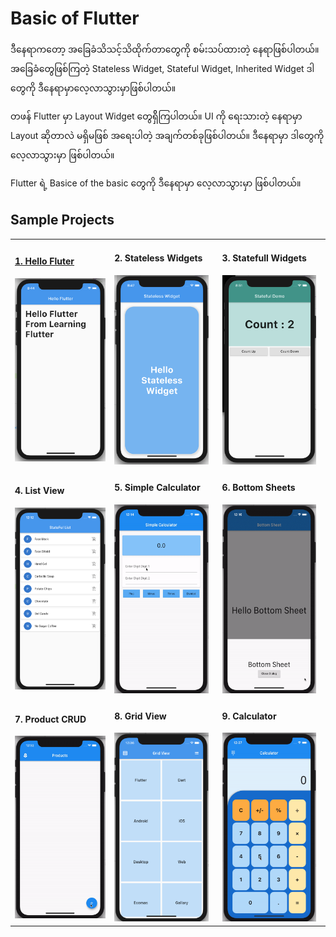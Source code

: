 # Basic of Flutter

ဒီနေရာကတော့ အခြေခံသိသင့်သိထိုက်တာတွေကို စမ်းသပ်ထားတဲ့ နေရာဖြစ်ပါတယ်။ အခြေခံတွေဖြစ်ကြတဲ့ Stateless Widget, Stateful Widget, Inherited Widget ဒါတွေကို ဒီနေရာမှာလေ့လာသွားမှာဖြစ်ပါတယ်။

တဖန် Flutter မှာ Layout Widget တွေရှိိကြပါတယ်။ UI ကို ရေးသားတဲ့ နေရာမှာ Layout ဆိုတာလဲ မရှိမဖြစ် အရေးပါတဲ့ အချက်တစ်ခုဖြစ်ပါတယ်။ ဒီနေရာမှာ ဒါတွေကို လေ့လာသွားမှာ ဖြစ်ပါတယ်။

Flutter ရဲ့ Basice of the basic တွေကို ဒီနေရာမှာ လေ့လာသွားမှာ ဖြစ်ပါတယ်။

## Sample Projects

<table style="width=100%">
  <tr>
    <td>
      <h4><a href="https://github.com/minlwin/learning-flutter/tree/master/01.basic/f01_hello">1. Hello Fluter</a></h4>
      <a href="https://github.com/minlwin/learning-flutter/tree/master/01.basic/f01_hello"><img src="images/1-hello-flutter.png" ></a>
    </td>
    <td>
      <h4>2. Stateless Widgets</h4>
      <img src="images/2-stateless-widget.png" width="95%">
    </td>
    <td>
      <h4>3. Statefull Widgets</h4>
      <img src="images/3-stateful-widget.png" width="95%">
    </td>
  </tr>
  <tr>
    <td>
      <h4>4. List View</h4>
      <img src="images/4-list-view.png">
    </td>
    <td>
      <h4>5. Simple Calculator</h4>
      <img src="images/5-simple-calculator.gif" width="95%">
    </td>
    <td>
      <h4>6. Bottom Sheets</h4>
      <img src="images/6-bottom-sheet.gif" width="95%">
    </td>
  </tr>
  <tr>
    <td>
      <h4>7. Product CRUD</h4>
      <img src="images/7-product-crud.gif">
    </td>
    <td>
      <h4>8. Grid View</h4>
      <img src="images/8-grid-view.png" width="95%">
    </td>
    <td>
      <h4>9. Calculator</h4>
      <img src="images/9-calculator.gif" width="95%">
    </td>
  </tr>
</table>
